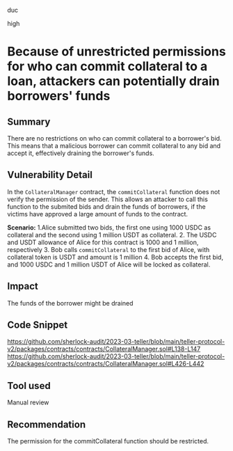 duc

high

# Because of unrestricted permissions for who can commit collateral to a loan, attackers can potentially drain borrowers' funds

## Summary
There are no restrictions on who can commit collateral to a borrower's bid. This means that a malicious borrower can commit collateral to any bid and accept it, effectively draining the borrower's funds.
## Vulnerability Detail
In the `CollateralManager` contract, the `commitCollateral` function does not verify the permission of the sender. This allows an attacker to call this function to the submited bids and drain the funds of borrowers, if the victims have approved a large amount of funds to the contract.

**Scenario:**
    1.Alice submitted two bids, the first one using 1000 USDC as collateral and the second using 1 million USDT as collateral.
    2. The USDC and USDT allowance of Alice for this contract is 1000 and 1 million, respectively
    3. Bob calls `commitCollateral` to the first bid of Alice, with collateral token is USDT and amount is 1 million
    4. Bob accepts the first bid, and 1000 USDC and 1 million USDT of Alice will be locked as collateral.

## Impact
The funds of the borrower might be drained
## Code Snippet
https://github.com/sherlock-audit/2023-03-teller/blob/main/teller-protocol-v2/packages/contracts/contracts/CollateralManager.sol#L138-L147
https://github.com/sherlock-audit/2023-03-teller/blob/main/teller-protocol-v2/packages/contracts/contracts/CollateralManager.sol#L426-L442

## Tool used
Manual review

## Recommendation
The permission for the commitCollateral function should be restricted.
